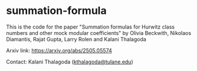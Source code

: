 # summation-formula

This is the code for the paper "Summation formulas for Hurwitz class numbers and other mock modular coefficients" 
by Olivia Beckwith, Nikolaos Diamantis, Rajat Gupta, Larry Rolen and Kalani Thalagoda 

Arxiv link: 
https://arxiv.org/abs/2505.05574

Contact: Kalani Thalagoda (kthalagoda@tulane.edu)
